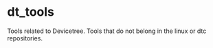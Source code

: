 # dt_tools
Tools related to Devicetree.  Tools that do not belong in the linux or dtc repositories.
